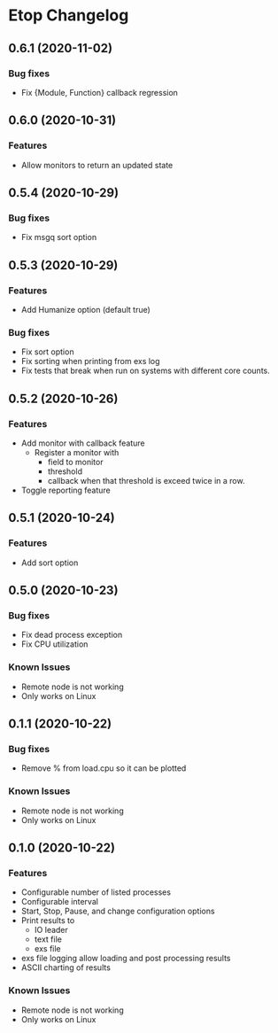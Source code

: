# Etop Changelog

## 0.6.1 (2020-11-02)

### Bug fixes

* Fix {Module, Function} callback regression


## 0.6.0 (2020-10-31)

### Features

* Allow monitors to return an updated state

## 0.5.4 (2020-10-29)

### Bug fixes

* Fix msgq sort option

## 0.5.3 (2020-10-29)

### Features

* Add Humanize option (default true)

### Bug fixes

* Fix sort option
* Fix sorting when printing from exs log
* Fix tests that break when run on systems with different core counts.

## 0.5.2 (2020-10-26)

### Features

* Add monitor with callback feature
  * Register a monitor with
    * field to monitor
    * threshold
    * callback when that threshold is exceed twice in a row.
* Toggle reporting feature

## 0.5.1 (2020-10-24)

### Features

* Add sort option


## 0.5.0 (2020-10-23)

### Bug fixes

* Fix dead process exception
* Fix CPU utilization

### Known Issues

* Remote node is not working
* Only works on Linux


## 0.1.1 (2020-10-22)

### Bug fixes

* Remove % from load.cpu so it can be plotted

### Known Issues

* Remote node is not working
* Only works on Linux


## 0.1.0 (2020-10-22)

### Features

* Configurable number of listed processes
* Configurable interval
* Start, Stop, Pause, and change configuration options
* Print results to
  * IO leader
  * text file
  * exs file
* exs file logging allow loading and post processing results
* ASCII charting of results

### Known Issues

* Remote node is not working
* Only works on Linux

